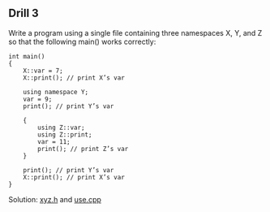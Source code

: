 ## Drill 3

Write a program using a single file containing three namespaces X, Y, and
Z so that the following main() works correctly:
```
int main()
{
	X::var = 7;
	X::print(); // print X’s var

	using namespace Y;
	var = 9;
	print(); // print Y’s var

	{
		using Z::var;
		using Z::print;
		var = 11;
		print(); // print Z’s var
	}

	print(); // print Y’s var
	X::print(); // print X’s var
}
```
Solution: [xyz.h](./xyz.h) and [use.cpp](use.cpp)